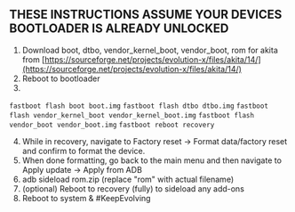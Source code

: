 ## THESE INSTRUCTIONS ASSUME YOUR DEVICES BOOTLOADER IS ALREADY UNLOCKED

1. Download boot, dtbo, vendor_kernel_boot, vendor_boot, rom for akita from [https://sourceforge.net/projects/evolution-x/files/akita/14/](https://sourceforge.net/projects/evolution-x/files/akita/14/)
2. Reboot to bootloader
3.
```fastboot flash boot boot.img```
```fastboot flash dtbo dtbo.img```
```fastboot flash vendor_kernel_boot vendor_kernel_boot.img```
```fastboot flash vendor_boot vendor_boot.img```
```fastboot reboot recovery```

4. While in recovery, navigate to Factory reset -> Format data/factory reset and confirm to format the device.
5. When done formatting, go back to the main menu and then navigate to Apply update -> Apply from ADB
6. adb sideload rom.zip (replace "rom" with actual filename)
7. (optional) Reboot to recovery (fully) to sideload any add-ons
8. Reboot to system & #KeepEvolving
